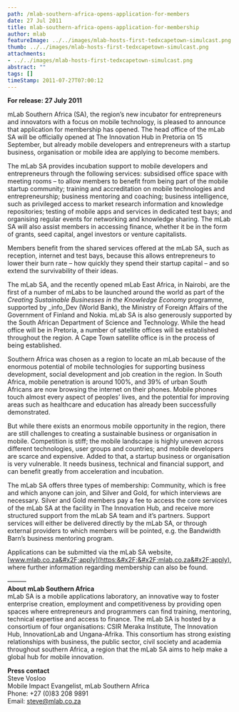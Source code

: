 ```yaml
---
path: /mlab-southern-africa-opens-application-for-members
date: 27 Jul 2011
title: mlab-southern-africa-opens-application-for-membership
author: mlab
featureImage: ../../images/mlab-hosts-first-tedxcapetown-simulcast.png
thumb: ../../images/mlab-hosts-first-tedxcapetown-simulcast.png
attachments: 
- ../../images/mlab-hosts-first-tedxcapetown-simulcast.png
abstract: ""
tags: []
timeStamp: 2011-07-27T07:00:12
---
```


**For release: 27 July 2011**

mLab Southern Africa (SA), the region’s new incubator for entrepreneurs and innovators with a focus on mobile technology, is pleased to announce that application for membership has opened. The head office of the mLab SA will be officially opened at The Innovation Hub in Pretoria on 15 September, but already mobile developers and entrepreneurs with a startup business, organisation or mobile idea are applying to become members.

The mLab SA provides incubation support to mobile developers and entrepreneurs through the following services: subsidised office space with meeting rooms – to allow members to benefit from being part of the mobile startup community; training and accreditation on mobile technologies and entrepreneurship; business mentoring and coaching; business intelligence, such as privileged access to market research information and knowledge repositories; testing of mobile apps and services in dedicated test bays; and organising regular events for networking and knowledge sharing. The mLab SA will also assist members in accessing finance, whether it be in the form of grants, seed capital, angel investors or venture capitalists.

Members benefit from the shared services offered at the mLab SA, such as reception, internet and test bays, because this allows entrepreneurs to lower their burn rate – how quickly they spend their startup capital – and so extend the survivability of their ideas.

The mLab SA, and the recently opened mLab East Africa, in Nairobi, are the first of a number of mLabs to be launched around the world as part of the _Creating Sustainable Businesses in the Knowledge Economy_ programme, supported by _info_Dev (World Bank), the Ministry of Foreign Affairs of the Government of Finland and Nokia. mLab SA is also generously supported by the South African Department of Science and Technology. While the head office will be in Pretoria, a number of satellite offices will be established throughout the region. A Cape Town satellite office is in the process of being established.

Southern Africa was chosen as a region to locate an mLab because of the enormous potential of mobile technologies for supporting business development, social development and job creation in the region. In South Africa, mobile penetration is around 100%, and 39% of urban South Africans are now browsing the internet on their phones. Mobile phones touch almost every aspect of peoples’ lives, and the potential for improving areas such as healthcare and education has already been successfully demonstrated.

But while there exists an enormous mobile opportunity in the region, there are still challenges to creating a sustainable business or organisation in mobile. Competition is stiff; the mobile landscape is highly uneven across different technologies, user groups and countries; and mobile developers are scarce and expensive. Added to that, a startup business or organisation is very vulnerable. It needs business, technical and financial support, and can benefit greatly from acceleration and incubation.

The mLab SA offers three types of membership: Community, which is free and which anyone can join, and Silver and Gold, for which interviews are necessary. Silver and Gold members pay a fee to access the core services of the mLab SA at the facility in The Innovation Hub, and receive more structured support from the mLab SA team and it’s partners. Support services will either be delivered directly by the mLab SA, or through external providers to which members will be pointed, e.g. the Bandwidth Barn’s business mentoring program.

Applications can be submitted via the mLab SA website, [www.mlab.co.za&#x2F;apply](https:&#x2F;&#x2F;mlab.co.za&#x2F;apply), where further information regarding membership can also be found.

———  
**About mLab Southern Africa**  
mLab SA is a mobile applications laboratory, an innovative way to foster enterprise creation, employment and competitiveness by providing open spaces where entrepreneurs and programmers can find training, mentoring, technical expertise and access to finance. The mLab SA is hosted by a consortium of four organisations: CSIR Meraka Institute, The Innovation Hub, InnovationLab and Ungana-Afrika. This consortium has strong existing relationships with business, the public sector, civil society and academia throughout southern Africa, a region that the mLab SA aims to help make a global hub for mobile innovation.

**Press contact**  
Steve Vosloo  
Mobile Impact Evangelist, mLab Southern Africa  
Phone: +27 (0)83 208 9891  
Email: [steve@mlab.co.za](mailto:steve@mlab.co.za)


